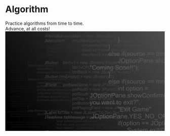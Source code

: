 # Algorithm
Practice algorithms from time to time.  
Advance, at all costs!  
![just-a-cool-image](https://github.com/sdsy888/Algorithm/raw/master/images/109765.jpg)

